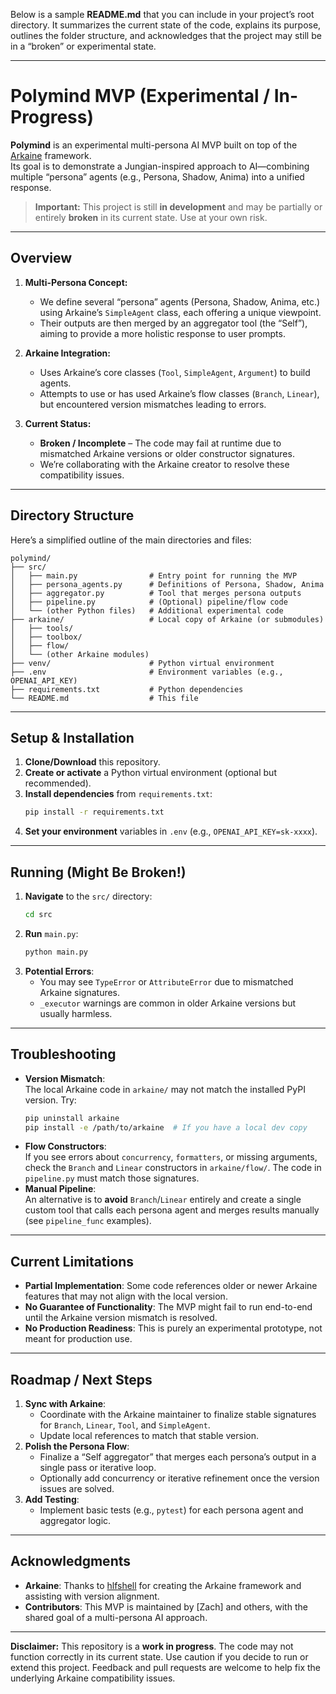 Below is a sample **README.md** that you can include in your project’s root directory. It summarizes the current state of the code, explains its purpose, outlines the folder structure, and acknowledges that the project may still be in a “broken” or experimental state.

---

# Polymind MVP (Experimental / In-Progress)

**Polymind** is an experimental multi-persona AI MVP built on top of the [Arkaine](https://github.com/hlfshell/arkaine) framework.  
Its goal is to demonstrate a Jungian-inspired approach to AI—combining multiple “persona” agents (e.g., Persona, Shadow, Anima) into a unified response.

> **Important:** This project is still **in development** and may be partially or entirely **broken** in its current state. Use at your own risk.

---

## Overview

1. **Multi-Persona Concept:**  
   - We define several “persona” agents (Persona, Shadow, Anima, etc.) using Arkaine’s `SimpleAgent` class, each offering a unique viewpoint.
   - Their outputs are then merged by an aggregator tool (the “Self”), aiming to provide a more holistic response to user prompts.

2. **Arkaine Integration:**  
   - Uses Arkaine’s core classes (`Tool`, `SimpleAgent`, `Argument`) to build agents.
   - Attempts to use or has used Arkaine’s flow classes (`Branch`, `Linear`), but encountered version mismatches leading to errors.

3. **Current Status:**  
   - **Broken / Incomplete** – The code may fail at runtime due to mismatched Arkaine versions or older constructor signatures.  
   - We’re collaborating with the Arkaine creator to resolve these compatibility issues.

---

## Directory Structure

Here’s a simplified outline of the main directories and files:

```
polymind/
├── src/
│   ├── main.py                # Entry point for running the MVP
│   ├── persona_agents.py      # Definitions of Persona, Shadow, Anima
│   ├── aggregator.py          # Tool that merges persona outputs
│   ├── pipeline.py            # (Optional) pipeline/flow code
│   └── (other Python files)   # Additional experimental code
├── arkaine/                   # Local copy of Arkaine (or submodules)
│   ├── tools/
│   ├── toolbox/
│   ├── flow/
│   └── (other Arkaine modules)
├── venv/                      # Python virtual environment
├── .env                       # Environment variables (e.g., OPENAI_API_KEY)
├── requirements.txt           # Python dependencies
└── README.md                  # This file
```

---

## Setup & Installation

1. **Clone/Download** this repository.
2. **Create or activate** a Python virtual environment (optional but recommended).
3. **Install dependencies** from `requirements.txt`:
   ```bash
   pip install -r requirements.txt
   ```
4. **Set your environment** variables in `.env` (e.g., `OPENAI_API_KEY=sk-xxxx`).

---

## Running (Might Be Broken!)

1. **Navigate** to the `src/` directory:
   ```bash
   cd src
   ```
2. **Run** `main.py`:
   ```bash
   python main.py
   ```
3. **Potential Errors**:  
   - You may see `TypeError` or `AttributeError` due to mismatched Arkaine signatures.  
   - `_executor` warnings are common in older Arkaine versions but usually harmless.

---

## Troubleshooting

- **Version Mismatch**:  
  The local Arkaine code in `arkaine/` may not match the installed PyPI version. Try:
  ```bash
  pip uninstall arkaine
  pip install -e /path/to/arkaine  # If you have a local dev copy
  ```
- **Flow Constructors**:  
  If you see errors about `concurrency`, `formatters`, or missing arguments, check the `Branch` and `Linear` constructors in `arkaine/flow/`. The code in `pipeline.py` must match those signatures.
- **Manual Pipeline**:  
  An alternative is to **avoid** `Branch`/`Linear` entirely and create a single custom tool that calls each persona agent and merges results manually (see `pipeline_func` examples).

---

## Current Limitations

- **Partial Implementation**: Some code references older or newer Arkaine features that may not align with the local version.
- **No Guarantee of Functionality**: The MVP might fail to run end-to-end until the Arkaine version mismatch is resolved.
- **No Production Readiness**: This is purely an experimental prototype, not meant for production use.

---

## Roadmap / Next Steps

1. **Sync with Arkaine**:  
   - Coordinate with the Arkaine maintainer to finalize stable signatures for `Branch`, `Linear`, `Tool`, and `SimpleAgent`.
   - Update local references to match that stable version.
2. **Polish the Persona Flow**:  
   - Finalize a “Self aggregator” that merges each persona’s output in a single pass or iterative loop.
   - Optionally add concurrency or iterative refinement once the version issues are solved.
3. **Add Testing**:  
   - Implement basic tests (e.g., `pytest`) for each persona agent and aggregator logic.

---

## Acknowledgments

- **Arkaine**: Thanks to [hlfshell](https://github.com/hlfshell/arkaine) for creating the Arkaine framework and assisting with version alignment.
- **Contributors**: This MVP is maintained by [Zach] and others, with the shared goal of a multi-persona AI approach.

---

**Disclaimer:** This repository is a **work in progress**. The code may not function correctly in its current state. Use caution if you decide to run or extend this project. Feedback and pull requests are welcome to help fix the underlying Arkaine compatibility issues.